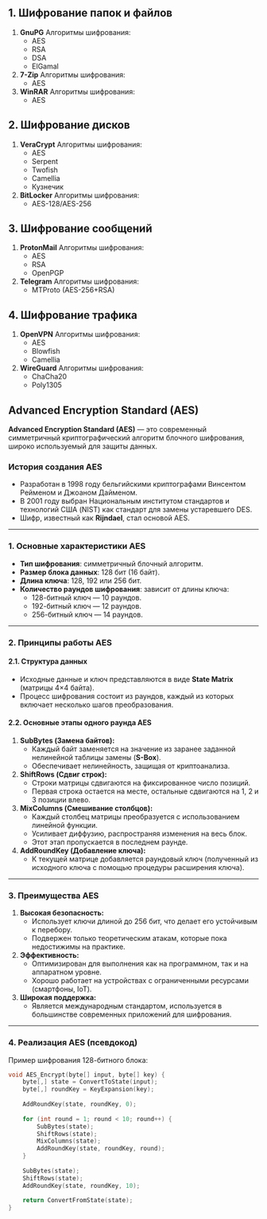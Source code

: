 ## 1. Шифрование папок и файлов
1. **GnuPG**
	Алгоритмы шифрования: 
	- AES
	- RSA
	- DSA
	- ElGamal
2. **7-Zip**
	Алгоритмы шифрования:
	- AES
3. **WinRAR**
	Алгоритмы шифрования:
	- AES

## 2. Шифрование дисков
1. **VeraCrypt**
	Алгоритмы шифрования: 
	- AES
	- Serpent
	- Twofish
	- Camellia
	- Кузнечик
2. **BitLocker**
	Алгоритмы шифрования:
	- AES-128/AES-256

## 3. Шифрование сообщений
1. **ProtonMail**
	Алгоритмы шифрования: 
	- AES
	- RSA
	- OpenPGP
2. **Telegram**
	Алгоритмы шифрования:
	- MTProto (AES-256+RSA)

## 4. Шифрование трафика
1. **OpenVPN**
	Алгоритмы шифрования: 
	- AES
	- Blowfish
	- Camellia
2. **WireGuard**
	Алгоритмы шифрования:
	- ChaCha20
	- Poly1305

## Advanced Encryption Standard (AES)

**Advanced Encryption Standard (AES)** — это современный симметричный криптографический алгоритм блочного шифрования, широко используемый для защиты данных.
### История создания AES
- Разработан в 1998 году бельгийскими криптографами Винсентом Рейменом и Джоаном Дайменом.
- В 2001 году выбран Национальным институтом стандартов и технологий США (NIST) как стандарт для замены устаревшего DES.
- Шифр, известный как **Rijndael**, стал основой AES.
---
### 1. Основные характеристики AES
- **Тип шифрования**: симметричный блочный алгоритм.
- **Размер блока данных**: 128 бит (16 байт).
- **Длина ключа**: 128, 192 или 256 бит.
- **Количество раундов шифрования**: зависит от длины ключа:
    - 128-битный ключ — 10 раундов.
    - 192-битный ключ — 12 раундов.
    - 256-битный ключ — 14 раундов.

---

### 2. Принципы работы AES
#### 2.1. Структура данных
- Исходные данные и ключ представляются в виде **State Matrix** (матрицы 4×4 байта).
- Процесс шифрования состоит из раундов, каждый из которых включает несколько шагов преобразования.
#### 2.2. Основные этапы одного раунда AES
1. **SubBytes (Замена байтов):**
    - Каждый байт заменяется на значение из заранее заданной нелинейной таблицы замены (**S-Box**).
    - Обеспечивает нелинейность, защищая от криптоанализа.
2. **ShiftRows (Сдвиг строк):**
    - Строки матрицы сдвигаются на фиксированное число позиций.
    - Первая строка остается на месте, остальные сдвигаются на 1, 2 и 3 позиции влево.
3. **MixColumns (Смешивание столбцов):**
    - Каждый столбец матрицы преобразуется с использованием линейной функции.
    - Усиливает диффузию, распространяя изменения на весь блок.
    - Этот этап пропускается в последнем раунде.
4. **AddRoundKey (Добавление ключа):**
    - К текущей матрице добавляется раундовый ключ (полученный из исходного ключа с помощью процедуры расширения ключа).

---

### 3. Преимущества AES
1. **Высокая безопасность:**
    - Использует ключи длиной до 256 бит, что делает его устойчивым к перебору.
    - Подвержен только теоретическим атакам, которые пока недостижимы на практике.
2. **Эффективность:**
    - Оптимизирован для выполнения как на программном, так и на аппаратном уровне.
    - Хорошо работает на устройствах с ограниченными ресурсами (смартфоны, IoT).
3. **Широкая поддержка:**
    - Является международным стандартом, используется в большинстве современных приложений для шифрования.

---

### 4. Реализация AES (псевдокод)
Пример шифрования 128-битного блока:
``` c++
void AES_Encrypt(byte[] input, byte[] key) {
    byte[,] state = ConvertToState(input);
    byte[,] roundKey = KeyExpansion(key);
    
    AddRoundKey(state, roundKey, 0);
    
    for (int round = 1; round < 10; round++) {
        SubBytes(state);
        ShiftRows(state);
        MixColumns(state);
        AddRoundKey(state, roundKey, round);
    }
    
    SubBytes(state);
    ShiftRows(state);
    AddRoundKey(state, roundKey, 10);
    
    return ConvertFromState(state);
}
```
